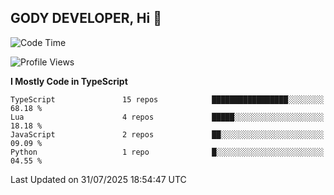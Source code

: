 ## GODY DEVELOPER, Hi 👋

<!--START_SECTION:waka-->
![Code Time](http://img.shields.io/badge/Code%20Time-63%20hrs%2018%20mins-blue)

![Profile Views](http://img.shields.io/badge/Profile%20Views-0-blue)

**I Mostly Code in TypeScript** 

```text
TypeScript               15 repos            █████████████████░░░░░░░░   68.18 % 
Lua                      4 repos             █████░░░░░░░░░░░░░░░░░░░░   18.18 % 
JavaScript               2 repos             ██░░░░░░░░░░░░░░░░░░░░░░░   09.09 % 
Python                   1 repo              █░░░░░░░░░░░░░░░░░░░░░░░░   04.55 % 
```




 Last Updated on 31/07/2025 18:54:47 UTC
<!--END_SECTION:waka-->
